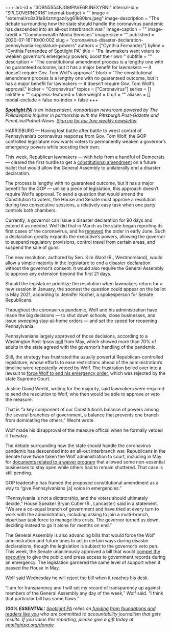 +++
arc-id = "3DBN5S54FJGMPAVE6PJNEXYRNI"
internal-id = "SPLGOVERNOR16"
internal-budget = ""
image = "external/rc8z31a84zrtngaz4yg61k80km.jpeg"
image-description = "The debate surrounding how the state should handle the coronavirus pandemic has descended into an all-out interbranch war."
image-caption = ""
image-credit = "Commonwealth Media Services"
image-size = ""
published = 2020-07-16T10:00:00Z
slug = "coronavirus-disaster-declaration-pennsylvania-legislature-powers"
authors = ["Cynthia Fernandez"]
byline = "Cynthia Fernandez of Spotlight PA"
title = "Pa. lawmakers want voters to weaken governor’s emergency powers, boost their own "
subtitle = ""
description = "The constitutional amendment process is a lengthy one with no guaranteed outcome, but it has a major benefit for lawmakers — it doesn’t require Gov. Tom Wolf’s approval."
blurb = "The constitutional amendment process is a lengthy one with no guaranteed outcome, but it has a major benefit for lawmakers — it doesn’t require Gov. Tom Wolf’s approval."
kicker = "Coronavirus"
topics = ["Coronavirus"]
series = []
linktitle = ""
suppress-featured = false
weight = 0
url = ""
aliases = []
modal-exclude = false
no-index = false
+++

<a href="https://www.spotlightpa.org/"><i><b>Spotlight PA</b></i></a><i> is an independent, nonpartisan newsroom powered by The Philadelphia Inquirer in partnership with the Pittsburgh Post-Gazette and PennLive/Patriot-News. </i><a href="https://www.spotlightpa.org/newsletters"><i>Sign up for our free weekly newsletter</i></a><i>.</i>

HARRISBURG — Having lost battle after battle to wrest control of Pennsylvania’s coronavirus response from Gov. Tom Wolf, the GOP-controlled legislature now wants voters to permanently weaken a governor’s emergency powers while boosting their own.

This week, Republican lawmakers — with help from a handful of Democrats — cleared the first hurdle to get a <a href="https://www.legis.state.pa.us/cfdocs/billInfo/BillInfo.cfm?syear=2019&sind=0&body=S&type=B&bn=1166" target=_blank>constitutional amendment</a> on a future ballot that would allow the General Assembly to unilaterally end a disaster declaration.

The process is lengthy with no guaranteed outcome, but it has a major benefit for the GOP — unlike a piece of legislation, this approach doesn’t require Wolf’s approval. To send a question that would amend the Constitution to voters, the House and Senate must approve a resolution during two consecutive sessions, a relatively easy task when one party controls both chambers.

Currently, a governor can issue a disaster declaration for 90 days and extend it as needed. Wolf did that in March as the state began reporting its first cases of the coronavirus, and he <a href="https://www.governor.pa.gov/newsroom/gov-wolf-renews-covid-19-disaster-declaration-for-state-response-and-recovery-stay-at-home-order-ends-june-4/">renewed</a> the order in early June. Such a declaration greatly expands the executive’s powers, allowing the governor to suspend regulatory provisions, control travel from certain areas, and suspend the sale of guns.

<script src="https://www.spotlightpa.org/embed.js" async></script><div data-spl-embed-version="1" data-spl-src="https://www.spotlightpa.org/embeds/donate/"></div>


The new resolution, authored by Sen. Kim Ward (R., Westmoreland), would allow a simple majority in the legislature to end a disaster declaration without the governor’s consent. It would also require the General Assembly to approve any extension beyond the first 21 days.

Should the legislature prioritize the resolution when lawmakers return for a new session in January, the soonest the question could appear on the ballot is May 2021, according to Jennifer Kocher, a spokesperson for Senate Republicans.

Throughout the coronavirus pandemic, Wolf and his administration have made the big decisions — to shut down schools, close businesses, and issue sweeping stay-at-home orders — and set the speed for reopening Pennsylvania.

Pennsylvanians largely approved of those decisions, according to a Washington Post-Ipsos <a href="https://www.washingtonpost.com/context/washington-post-ipsos-coronavirus-employment-survey-april-27-may-4/4bd8dd8b-1257-4d5f-b3c1-0af6c38f060d/?itid=lk_inline_manual_2">poll</a> from May, which showed more than 70% of adults in the state agreed with the governor’s handling of the pandemic.

Still, the strategy has frustrated<b> </b>the usually powerful Republican-controlled legislature, whose efforts to ease restrictions ahead of the administration’s timeline were repeatedly vetoed by Wolf. The frustration boiled over into a lawsuit to <a href="https://www.spotlightpa.org/news/2020/07/pennsylvania-coronavirus-disaster-declaration-supreme-court-ruling/">force Wolf to end his emergency order</a>, which was rejected by the state Supreme Court.

Justice David Wecht, writing for the majority, said lawmakers were required to send the resolution to Wolf, who then would be able to approve or veto the measure.

That is “a key component of our Constitution’s balance of powers among the several branches of government, a balance that prevents one branch from dominating the others,” Wecht wrote.

Wolf made his disapproval of the measure official when he formally vetoed it Tuesday.

The debate surrounding how the state should handle the coronavirus pandemic has descended into an all-out interbranch war. Republicans in the Senate have twice taken the Wolf administration to court, including in May for <a href="https://www.spotlightpa.org/news/2020/05/pennsylvania-business-waiver-court-gop-tom-wolf/" target=_blank>documents related to a waiver program</a> that allowed some non-essential businesses to stay open while others had to remain shuttered. That case is still pending.

<script src="https://www.spotlightpa.org/embed.js" async></script><div data-spl-embed-version="1" data-spl-src="https://www.spotlightpa.org/embeds/newsletter/"></div>


GOP leadership has framed the proposed constitutional amendment as a way to “give Pennsylvanians [a] voice in emergencies.”

“Pennsylvania is not a dictatorship, and the voters should ultimately decide,” House Speaker Bryan Cutler (R., Lancaster) said in a statement. “We are a co-equal branch of government and have tried at every turn to work with the administration, including asking to join a multi-branch, bipartisan task force to manage this crisis. The governor turned us down, deciding instead to go it alone for months on end.”

The General Assembly is also advancing bills that would force the Wolf administration and future ones to act in certain ways during disaster declarations, though the legislation is subject to the governor’s veto pen. This week, the Senate unanimously approved a bill that would <a href="https://www.spotlightpa.org/news/2020/03/coronavirus-tom-wolf-emergency-powers-pennsylvania/">compel the executive</a> to give the public and press access to government records during an emergency. The legislation garnered the same level of support when it passed the House in May. 

Wolf said Wednesday he will reject the bill when it reaches his desk. 

“I am for transparency and I will set my record of transparency up against members of the General Assembly any day of the week,” Wolf said. “I think that particular bill has some flaws.”

<i><b>100% ESSENTIAL:</b></i> <a href="https://www.spotlightpa.org/"><i>Spotlight PA</i></a><i> relies on</i><a href="https://www.spotlightpa.org/support"><i> funding from foundations and readers like you</i></a><i> who are committed to accountability journalism that gets results. If you value this reporting, please give a gift today at </i><a href="http://spotlightpa.org/donate"><i>spotlightpa.org/donate</i></a><i>.</i>

<script src="https://www.spotlightpa.org/embed.js" async></script><div data-spl-embed-version="1" data-spl-src="https://www.spotlightpa.org/embeds/tips/?tip_text=Do%20you%20have%20a%20tip%20about%20%3Cb%3Ehow%20Pa.'s%20government%20is%20responding%20to%20the%20coronavirus%3C%2Fb%3E%3F%20Tell%20us."></div>


